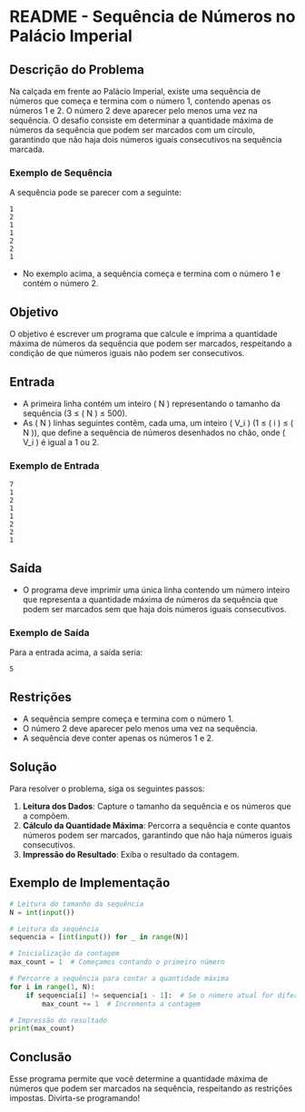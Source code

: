 # README - Sequência de Números no Palácio Imperial

## Descrição do Problema

Na calçada em frente ao Palácio Imperial, existe uma sequência de números que começa e termina com o número 1, contendo apenas os números 1 e 2. O número 2 deve aparecer pelo menos uma vez na sequência. O desafio consiste em determinar a quantidade máxima de números da sequência que podem ser marcados com um círculo, garantindo que não haja dois números iguais consecutivos na sequência marcada.

### Exemplo de Sequência

A sequência pode se parecer com a seguinte:

```
1
2
1
1
2
2
1
```

- No exemplo acima, a sequência começa e termina com o número 1 e contém o número 2.

## Objetivo

O objetivo é escrever um programa que calcule e imprima a quantidade máxima de números da sequência que podem ser marcados, respeitando a condição de que números iguais não podem ser consecutivos.

## Entrada

- A primeira linha contém um inteiro \( N \) representando o tamanho da sequência (3 ≤ \( N \) ≤ 500).
- As \( N \) linhas seguintes contêm, cada uma, um inteiro \( V_i \) (1 ≤ \( i \) ≤ \( N \)), que define a sequência de números desenhados no chão, onde \( V_i \) é igual a 1 ou 2.

### Exemplo de Entrada

```
7
1
2
1
1
2
2
1
```

## Saída

- O programa deve imprimir uma única linha contendo um número inteiro que representa a quantidade máxima de números da sequência que podem ser marcados sem que haja dois números iguais consecutivos.

### Exemplo de Saída

Para a entrada acima, a saída seria:

```
5
```

## Restrições

- A sequência sempre começa e termina com o número 1.
- O número 2 deve aparecer pelo menos uma vez na sequência.
- A sequência deve conter apenas os números 1 e 2.

## Solução

Para resolver o problema, siga os seguintes passos:

1. **Leitura dos Dados**: Capture o tamanho da sequência e os números que a compõem.
2. **Cálculo da Quantidade Máxima**: Percorra a sequência e conte quantos números podem ser marcados, garantindo que não haja números iguais consecutivos.
3. **Impressão do Resultado**: Exiba o resultado da contagem.

## Exemplo de Implementação

```python
# Leitura do tamanho da sequência
N = int(input())

# Leitura da sequência
sequencia = [int(input()) for _ in range(N)]

# Inicialização da contagem
max_count = 1  # Começamos contando o primeiro número

# Percorre a sequência para contar a quantidade máxima
for i in range(1, N):
    if sequencia[i] != sequencia[i - 1]:  # Se o número atual for diferente do anterior
        max_count += 1  # Incrementa a contagem

# Impressão do resultado
print(max_count)
```

## Conclusão

Esse programa permite que você determine a quantidade máxima de números que podem ser marcados na sequência, respeitando as restrições impostas. Divirta-se programando!
